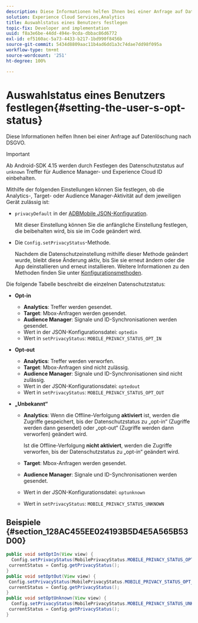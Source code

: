 ```yaml
---
description: Diese Informationen helfen Ihnen bei einer Anfrage auf Datenlöschung nach DSGVO.
solution: Experience Cloud Services,Analytics
title: Auswahlstatus eines Benutzers festlegen
topic-fix: Developer and implementation
uuid: f8a3e6be-44dd-494e-9cda-dbbac86d6772
exl-id: ef5160ac-5a73-4433-b217-1bd990f8456b
source-git-commit: 5434d8809aac11b4ad6dd1a3c74dae7dd98f095a
workflow-type: tm+mt
source-wordcount: '251'
ht-degree: 100%

---
```


# Auswahlstatus eines Benutzers festlegen{#setting-the-user-s-opt-status}

Diese Informationen helfen Ihnen bei einer Anfrage auf Datenlöschung nach DSGVO.

>[!IMPORTANT]
>
>Ab Android-SDK 4.15 werden durch Festlegen des Datenschutzstatus auf `unknown` Treffer für Audience Manager- und Experience Cloud ID einbehalten.

Mithilfe der folgenden Einstellungen können Sie festlegen, ob die Analytics-, Target- oder Audience Manager-Aktivität auf dem jeweiligen Gerät zulässig ist:

* `privacyDefault` in der [ADBMobile JSON-Konfiguration](/help/android/configuration/json-config/json-config.md).

   Mit dieser Einstellung können Sie die anfängliche Einstellung festlegen, die beibehalten wird, bis sie im Code geändert wird.

* Die `Config.setPrivacyStatus`-Methode.

   Nachdem die Datenschutzeinstellung mithilfe dieser Methode geändert wurde, bleibt diese Änderung aktiv, bis Sie sie erneut ändern oder die App deinstallieren und erneut installieren. Weitere Informationen zu den Methoden finden Sie unter  [Konfigurationsmethoden](/help/android/configuration/methods.md).

Die folgende Tabelle beschreibt die einzelnen Datenschutzstatus:

* **Opt-in**

   * **Analytics**: Treffer werden gesendet.
   * **Target**: Mbox-Anfragen werden gesendet.
   * **Audience Manager**: Signale und ID-Synchronisationen werden gesendet.
   * Wert in der JSON-Konfigurationsdatei: `optedin`
   * Wert in `setPrivacyStatus`: `MOBILE_PRIVACY_STATUS_OPT_IN`

* **Opt-out**

   * **Analytics**: Treffer werden verworfen.
   * **Target**: Mbox-Anfragen sind nicht zulässig.
   * **Audience Manager**: Signale und ID-Synchronisationen sind nicht zulässig.
   * Wert in der JSON-Konfigurationsdatei: `optedout`
   * Wert in `setPrivacyStatus`: `MOBILE_PRIVACY_STATUS_OPT_OUT`

* **„Unbekannt“**

   * **Analytics**: Wenn die Offline-Verfolgung **aktiviert** ist, werden die Zugriffe gespeichert, bis der Datenschutzstatus zu „opt-in“ (Zugriffe werden dann gesendet) oder „opt-out“ (Zugriffe werden dann verworfen) geändert wird.

      Ist die Offline-Verfolgung <b>nicht aktiviert</b>, werden die Zugriffe verworfen, bis der Datenschutzstatus zu „opt-in“ geändert wird.
   * **Target**: Mbox-Anfragen werden gesendet.
   * **Audience Manager**: Signale und ID-Synchronisationen werden gesendet.
   * Wert in der JSON-Konfigurationsdatei: `optunknown`
   * Wert in `setPrivacyStatus`: `MOBILE_PRIVACY_STATUS_UNKNOWN`

## Beispiele {#section_128AC455EE024193B5D4E5A565B53D00}

```java
public void setOptIn(View view) { 
  Config.setPrivacyStatus(MobilePrivacyStatus.MOBILE_PRIVACY_STATUS_OPT_IN); 
 currentStatus = Config.getPrivacyStatus(); 
} 
public void setOptOut(View view) { 
 Config.setPrivacyStatus(MobilePrivacyStatus.MOBILE_PRIVACY_STATUS_OPT_OUT); 
 currentStatus = Config.getPrivacyStatus(); 
} 
public void setOptUnknown(View view) { 
  Config.setPrivacyStatus(MobilePrivacyStatus.MOBILE_PRIVACY_STATUS_UNKNOWN); 
 currentStatus = Config.getPrivacyStatus(); 
}
```

